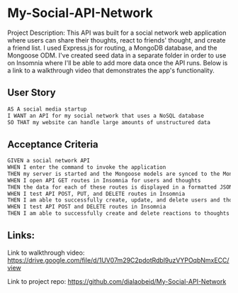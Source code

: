# My-Social-API-Network
Project Description: This API was built for a social network web application where users can share their thoughts, react to friends' thought, and create a friend list. I used Express.js for routing, a MongoDB database, and the Mongoose ODM. I've created seed data in a separate folder in order to use on Insomnia where I'll be able to add more data once the API runs. Below is a link to a walkthrough video that demonstrates the app's functionality.

## User Story
```md
AS A social media startup
I WANT an API for my social network that uses a NoSQL database
SO THAT my website can handle large amounts of unstructured data
```

## Acceptance Criteria

```md
GIVEN a social network API
WHEN I enter the command to invoke the application
THEN my server is started and the Mongoose models are synced to the MongoDB database
WHEN I open API GET routes in Insomnia for users and thoughts
THEN the data for each of these routes is displayed in a formatted JSON
WHEN I test API POST, PUT, and DELETE routes in Insomnia
THEN I am able to successfully create, update, and delete users and thoughts in my database
WHEN I test API POST and DELETE routes in Insomnia
THEN I am able to successfully create and delete reactions to thoughts and add and remove friends to a user’s friend list
```

## Links:
Link to walkthrough video: https://drive.google.com/file/d/1UV07m29C2pdotRdbl9uzVYPOqbNmxECC/view

Link to project repo: https://github.com/dialaobeid/My-Social-API-Network

